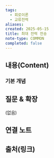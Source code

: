 ```yaml
---
tags:
  - 회로이론
  - 교류전력
aliases: 
created: 2025-05-15
title: 최대 전력 전송
note-type: COMMON
completed: false
---
```


## 내용(Content)
### 기본 개념

## 질문 & 확장

(없음)

## 연결 노트

## 출처(링크)

